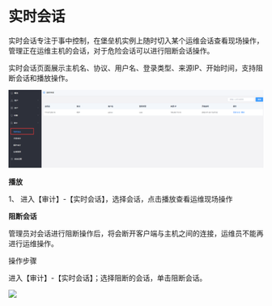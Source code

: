 # 实时会话

实时会话专注于事中控制，在堡垒机实例上随时切入某个运维会话查看现场操作，管理正在运维主机的会话，对于危险会话可以进行阻断会话操作。

实时会话页面展示主机名、协议、用户名、登录类型、来源IP、开始时间，支持阻断会话和播放操作。

 ![](/image/Bastion/livesessions.png) 

**播放**

1、 进入【审计】-【实时会话】，选择会话，点击播放查看运维现场操作

**阻断会话** 

管理员对会话进行阻断操作后，将会断开客户端与主机之间的连接，运维员不能再进行运维操作。

操作步骤

进入【审计】-【实时会话】；选择阻断的会话，单击阻断会话。

 ![](/image/Bastion/cut.png) 


